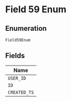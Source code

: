 
# Field 59 Enum

## Enumeration

`Field59Enum`

## Fields

| Name |
|  --- |
| `USER_ID` |
| `ID` |
| `CREATED_TS` |

